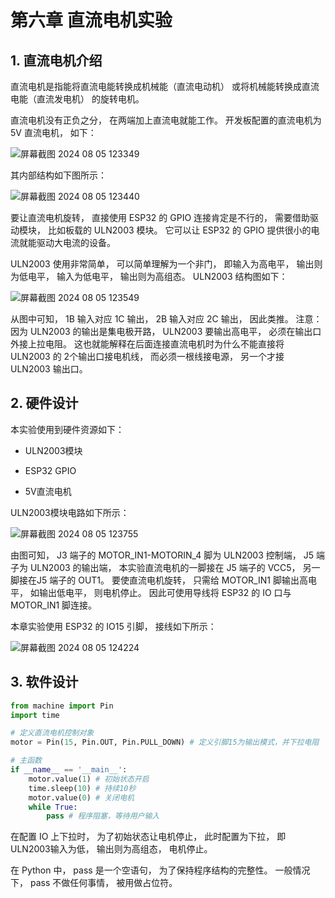# 第六章 直流电机实验

## 1. 直流电机介绍

直流电机是指能将直流电能转换成机械能（直流电动机） 或将机械能转换成直流电能（直流发电机） 的旋转电机。

直流电机没有正负之分， 在两端加上直流电就能工作。 开发板配置的直流电机为 5V 直流电机， 如下：

![屏幕截图 2024 08 05 123349](https://img.picgo.net/2024/08/05/-2024-08-05-123349ae3a2feee326f794.png)

其内部结构如下图所示：

![屏幕截图 2024 08 05 123440](https://img.picgo.net/2024/08/05/-2024-08-05-123440f02b7093e1b3f3bc.png)

要让直流电机旋转， 直接使用 ESP32 的 GPIO 连接肯定是不行的， 需要借助驱动模块， 比如板载的 ULN2003 模块。 它可以让 ESP32 的 GPIO 提供很小的电流就能驱动大电流的设备。

ULN2003 使用非常简单， 可以简单理解为一个非门， 即输入为高电平， 输出则为低电平， 输入为低电平， 输出则为高组态。 ULN2003 结构图如下：

![屏幕截图 2024 08 05 123549](https://img.picgo.net/2024/08/05/-2024-08-05-1235497cd0b3b2f8fb2e0d.png)

从图中可知， 1B 输入对应 1C 输出， 2B 输入对应 2C 输出， 因此类推。 注意：因为 ULN2003 的输出是集电极开路， ULN2003 要输出高电平， 必须在输出口外接上拉电阻。 这也就能解释在后面连接直流电机时为什么不能直接将 ULN2003 的 2个输出口接电机线， 而必须一根线接电源， 另一个才接 ULN2003 输出口。

## 2. 硬件设计

本实验使用到硬件资源如下：

- ULN2003模块

- ESP32 GPIO

- 5V直流电机

ULN2003模块电路如下所示：

![屏幕截图 2024 08 05 123755](https://img.picgo.net/2024/08/05/-2024-08-05-12375575294f72511b6f34.png)

由图可知， J3 端子的 MOTOR_IN1-MOTORIN_4 脚为 ULN2003 控制端， J5 端子为 ULN2003 的输出端， 本实验直流电机的一脚接在 J5 端子的 VCC5， 另一脚接在J5 端子的 OUT1。 要使直流电机旋转， 只需给 MOTOR_IN1 脚输出高电平， 如输出低电平， 则电机停止。 因此可使用导线将 ESP32 的 IO 口与 MOTOR_IN1 脚连接。

本章实验使用 ESP32 的 IO15 引脚， 接线如下所示：

![屏幕截图 2024 08 05 124224](https://img.picgo.net/2024/08/05/-2024-08-05-1242241e8cb42185c60998.png)

## 3. 软件设计

```python
from machine import Pin
import time

# 定义直流电机控制对象
motor = Pin(15, Pin.OUT, Pin.PULL_DOWN) # 定义引脚15为输出模式，并下拉电阻

# 主函数
if __name__ == '__main__':
    motor.value(1) # 初始状态开启
    time.sleep(10) # 持续10秒
    motor.value(0) # 关闭电机
    while True:
        pass # 程序阻塞，等待用户输入
```

在配置 IO 上下拉时， 为了初始状态让电机停止， 此时配置为下拉， 即 ULN2003输入为低， 输出则为高组态， 电机停止。

在 Python 中， pass 是一个空语句， 为了保持程序结构的完整性。 一般情况下， pass 不做任何事情， 被用做占位符。

